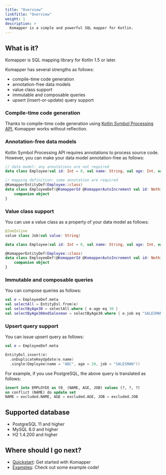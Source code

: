 ```yaml
---
title: "Overview"
linkTitle: "Overview"
weight: 1
description: >
  Komapper is a simple and powerful SQL mapper for Kotlin.
---
```


## What is it?

Komapper is SQL mapping library for Kotlin 1.5 or later.

Komapper has several strengths as follows:

- compile-time code generation
- annotation-free data models
- value class support
- immutable and composable queries
- upsert (insert-or-update) query support

### Compile-time code generation

Thanks to compile-time code generation using [Kotlin Symbol Processing API](https://github.com/google/ksp),
Komapper works without reflection.

### Annotation-free data models

Kotlin Symbol Processing API requires annotations to process source code.
However, you can make your data model annotation-free as follows:

```kotlin
// data model: any annotations are not required
data class Employee(val id: Int = 0, val name: String, val age: Int, val job: String)

// mapping definition: some annotation are required
@KomapperEntityDef(Employee::class)
data class EmployeeDef(@KomapperId @KomapperAutoIncrement val id: Nothing) {
    companion object
}
```

### Value class support

You can use a value class as a property of your data model as follows:

```kotlin
@JvmInline
value class Job(val value: String)

data class Employee(val id: Int = 0, val name: String, val age: Int, val job: Job)

@KomapperEntityDef(Employee::class)
data class EmployeeDef(@KomapperId @KomapperAutoIncrement val id: Nothing) {
    companion object
}
```


### Immutable and composable queries

You can compose queries as follows:

```kotlin
val e = EmployeeDef.meta
val selectAll = EntityDsl.from(e)
val selectByAge30 = selectAll.where { e.age eq 30 }
val selectByAge30AndSalesman = selectByAge30.where { e.job eq "SALESMAN" }
```

### Upsert query support

You can issue upsert query as follows:

```kotlin
val e = EmployeeDef.meta

EntityDsl.insert(e)
  .onDuplicateKeyUpdate(e.name)
  .single(Employee(name = "ABC", age = 20, job = "SALESMAN"))
```

For example, if you use PostgreSQL, the above query is translated as follows:

```sql
insert into EMPLOYEE as t0_ (NAME, AGE, JOB) values (?, ?, ?) 
on conflict (NAME) do update set 
NAME = excluded.NAME, AGE = excluded.AGE, JOB = excluded.JOB
```

## Supported database

- PostgreSQL 11 and higher
- MySQL 8.0 and higher
- H2 1.4.200 and higher

## Where should I go next?

* [Quickstart](/docs/quickstart/): Get started with Komapper
* [Examples](/docs/examples/): Check out some example code!

